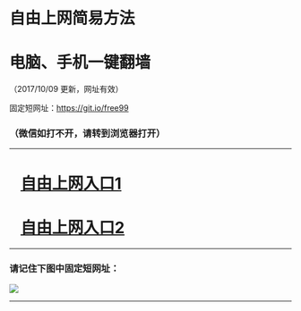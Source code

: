 ﻿# 自由上网简易方法

# 电脑、手机一键翻墙

（2017/10/09 更新，网址有效）

固定短网址：https://git.io/free99

### （微信如打不开，请转到浏览器打开）


***





# &nbsp;&nbsp; <a href="http://ft1304415257.fwq-tz-1001.info/fwqtz01.html?t=100900119508 " target="_blank">自由上网入口1</a>
# &nbsp;&nbsp; <a href="http://ft2940713341.fwq-tz-1002.info/fwqtz02.html?t=100900127738 " target="_blank">自由上网入口2</a>
***

### 请记住下图中固定短网址：

<img src="https://s3-us-west-2.amazonaws.com/fwq-1001/yjfq-20170905okok.png" /> 


***

